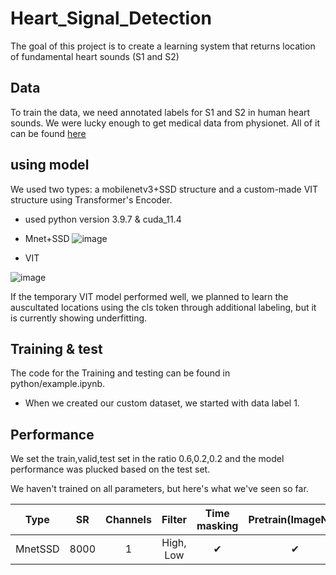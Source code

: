 # Heart_Signal_Detection
The goal of this project is to create a learning system that returns location of fundamental heart sounds (S1 and S2)

## Data
To train the data, we need annotated labels for S1 and S2 in human heart sounds. We were lucky enough to get medical data from physionet.
All of it can be found [here](https://physionet.org/content/circor-heart-sound/1.0.3/)

## using model
We used two types: a mobilenetv3+SSD structure and a custom-made VIT structure using Transformer's Encoder. 
- used python version 3.9.7 & cuda_11.4 
- Mnet+SSD
![image](https://github.com/Jaewon-Sa/Heart_Signal_Detection/assets/92181151/7f55eae7-c30a-479f-b327-ed69a4121e04)

- VIT

![image](https://github.com/Jaewon-Sa/Heart_Signal_Detection/assets/92181151/45ab2408-537e-4fe1-9ed1-6d0b89b3ae7a)

If the temporary VIT model performed well, we planned to learn the auscultated locations using the cls token through additional labeling,
but it is currently showing underfitting.

## Training & test
The code for the Training and testing can be found in python/example.ipynb.

- When we created our custom dataset, we started with data label 1.

## Performance
We set the train,valid,test set in the ratio 0.6,0.2,0.2 and the model performance was plucked based on the test set. 

We haven't trained on all parameters, but here's what we've seen so far.

| Type | SR | Channels | Filter | Time masking | Pretrain(ImageNet) | Aug | X(wl=sr/x) | mAP0.5 |
| :--: | :-: | :-----: | :----: | :----------: | :----------------: | :-: | :--------: | :----: |
| MnetSSD | 8000 | 1 | High, Low | ✔ | ✔ |  | 15 | 0.802 |

